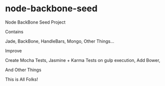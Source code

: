 # node-backbone-seed

Node BackBone Seed Project

Contains 

Jade,
BackBone,
HandleBars,
Mongo,
Other Things...

Improve

Create Mocha Tests,
Jasmine + Karma Tests on gulp execution,
Add Bower,

And Other Things

This is All Folks!


